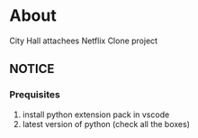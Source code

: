 # About

City Hall attachees Netflix Clone project

## NOTICE

### Prequisites

1.  install python extension pack in vscode
2.  latest version of python (check all the boxes)

